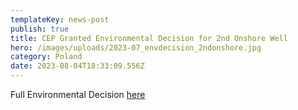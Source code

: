 ```yaml
---
templateKey: news-post
publish: true
title: CEP Granted Environmental Decision for 2nd Onshore Well
hero: /images/uploads/2023-07_envdecision_2ndonshore.jpg
category: Poland
date: 2023-08-04T18:33:09.556Z
---
```

Full Environmental Decision [here](https://www.cepetro.com/images/uploads/decyzja_wolin3.pdf)
